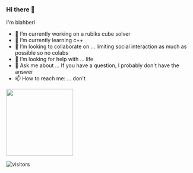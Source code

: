### Hi there 👋
I'm blahberi

- 🔭 I’m currently working on a rubiks cube solver
- 🌱 I’m currently learning c++
- 👯 I’m looking to collaborate on ... limiting social interaction as much as possible so no colabs
- 🤔 I’m looking for help with ... life
- 💬 Ask me about ... If you have a question, I probably don't have the answer
- 📫 How to reach me: ... don't

<img height="180em" src="https://github-readme-stats.vercel.app/api?username=Gapur&show_icons=true&hide_border=true&&count_private=true&include_all_commits=true" />

![visitors](https://visitor-badge.glitch.me/badge?page_id=page.id)


<!--
**blahberi/blahberi** is a ✨ _special_ ✨ repository because its `README.md` (this file) appears on your GitHub profile.

Here are some ideas to get you started:

- 🔭 I’m currently working on ...
- 🌱 I’m currently learning ...
- 👯 I’m looking to collaborate on ...
- 🤔 I’m looking for help with ...
- 💬 Ask me about ...
- 📫 How to reach me: ...
- 😄 Pronouns: ...
- ⚡ Fun fact: ...
-->
